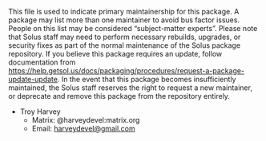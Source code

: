 This file is used to indicate primary maintainership for this package. A package may list more than one maintainer to avoid bus factor issues. People on this list may be considered “subject-matter experts”. Please note that Solus staff may need to perform necessary rebuilds, upgrades, or security fixes as part of the normal maintenance of the Solus package repository. If you believe this package requires an update, follow documentation from https://help.getsol.us/docs/packaging/procedures/request-a-package-update-update. In the event that this package becomes insufficiently maintained, the Solus staff reserves the right to request a new maintainer, or deprecate and remove this package from the repository entirely.

- Troy Harvey
  - Matrix: @harveydevel:matrix.org
  - Email: harveydevel@gmail.com

